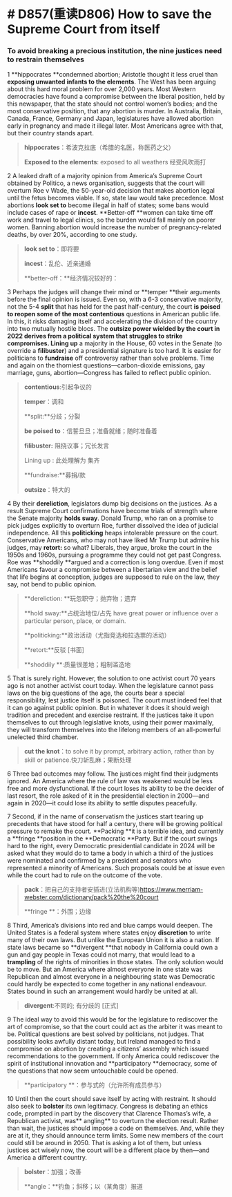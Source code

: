 # # D857(重读D806) How to save the Supreme Court from itself
### **To avoid breaking a precious institution, the nine justices need to restrain themselves**
1 **hippocrates **condemned abortion; Aristotle thought it less cruel than **exposing **unwanted infants** to the elements**. The West has been arguing about this hard moral problem for over 2,000 years. Most Western democracies have found a compromise between the liberal position, held by this newspaper, that the state should not control women’s bodies; and the most conservative position, that any abortion is murder. In Australia, Britain, Canada, France, Germany and Japan, legislatures have allowed abortion early in pregnancy and made it illegal later. Most Americans agree with that, but their country stands apart.

> **hippocrates**：希波克拉底（希腊的名医，称医药之父）
 > 
> **Exposed to the elements**: exposed to all weathers 经受风吹雨打
 > 

2 A leaked draft of a majority opinion from America’s Supreme Court obtained by Politico, a news organisation, suggests that the court will overturn Roe v Wade, the 50-year-old decision that makes abortion legal until the fetus becomes viable. If so, state law would take precedence. Most abortions **look set to** become illegal in half of states; some bans would include cases of rape or **incest**. **Better-off **women can take time off work and travel to legal clinics, so the burden would fall mainly on poorer women. Banning abortion would increase the number of pregnancy-related deaths, by over 20%, according to one study.

> **look set to**：即将要
 > 
> **incest**：乱伦、近亲通婚
 > 
> **better-off：**经济情况较好的：
 > 

3 Perhaps the judges will change their mind or **temper **their arguments before the final opinion is issued. Even so, with a 6-3 conservative majority, not the 5-4 **split** that has held for the past half-century, the court **is poised to **reopen some of the most** contentious** questions in American public life. In this, it risks damaging itself and accelerating the division of the country into two mutually hostile blocs.
The **outsize **power wielded by the court in 2022 derives from a political system that struggles to strike compromises.** Lining up** a majority in the House, 60 votes in the Senate (to override a **filibuster**) and a presidential signature is too hard. It is easier for politicians to **fundraise** off controversy rather than solve problems. Time and again on the thorniest questions—carbon-dioxide emissions, gay marriage, guns, abortion—Congress has failed to reflect public opinion.

> **contentious**:引起争议的
 > 
> **temper**：调和
 > 
> **split:**分歧；分裂
 > 
> **be poised to**：信誓旦旦；准备就绪；随时准备着
 > 
> **filibuster:** 阻挠议事；冗长发言
 > 
> Lining up : 此处理解为 集齐
 > 
> **fundraise:**募捐/款
 > 
> **outsize**：特大的
 > 

4 By their **dereliction**, legislators dump big decisions on the justices. As a result Supreme Court confirmations have become trials of strength where the Senate majority **holds sway**. Donald Trump, who ran on a promise to pick judges explicitly to overturn Roe, further dissolved the idea of judicial independence. All this **politicking** heaps intolerable pressure on the court.
Conservative Americans, who may not have liked Mr Trump but admire his judges, may **retort:** so what? Liberals, they argue, broke the court in the 1950s and 1960s, pursuing a programme they could not get past Congress. Roe was **shoddily **argued and a correction is long overdue. Even if most Americans favour a compromise between a libertarian view and the belief that life begins at conception, judges are supposed to rule on the law, they say, not bend to public opinion.

> **dereliction: **玩忽职守；抛弃物；遗弃
 > 
> **hold sway:**占统治地位/占先 have great power or influence over a particular person, place, or domain.
 > 
> **politicking:**政治活动（尤指竞选和拉选票的活动）
 > 
> **retort:**反驳 [书面]
 > 
> **shoddily **:质量很差地；粗制滥造地
 > 

5 That is surely right. However, the solution to one activist court 70 years ago is not another activist court today. When the legislature cannot pass laws on the big questions of the age, the courts bear a special responsibility, lest justice itself is poisoned. The court must indeed feel that it can go against public opinion. But in whatever it does it should weigh tradition and precedent and exercise restraint. If the justices take it upon themselves to cut through legislative knots, using their power maximally, they will transform themselves into the lifelong members of an all-powerful unelected third chamber.

> **cut the knot**：to solve it by prompt, arbitrary action, rather than by skill or patience.快刀斩乱麻；果断处理
 > 

6 Three bad outcomes may follow. The justices might find their judgments ignored. An America where the rule of law was weakened would be less free and more dysfunctional. If the court loses its ability to be the decider of last resort, the role asked of it in the presidential election in 2000—and again in 2020—it could lose its ability to settle disputes peacefully.

7 Second, if in the name of conservatism the justices start tearing up precedents that have stood for half a century, there will be growing political pressure to remake the court. **Packing **it is a terrible idea, and currently a **fringe **position in the **Democratic **Party. But if the court swings hard to the right, every Democratic presidential candidate in 2024 will be asked what they would do to tame a body in which a third of the justices were nominated and confirmed by a president and senators who represented a minority of Americans. Such proposals could be at issue even while the court had to rule on the outcome of the vote.

> **pack**：把自己的支持者安插进(立法机构等)https://www.merriam-webster.com/dictionary/pack%20the%20court
 > 
> **fringe **：外围；边缘
 > 

8 Third, America’s divisions into red and blue camps would deepen. The United States is a federal system where states enjoy **discretion** to write many of their own laws. But unlike the European Union it is also a nation. If state laws became so **divergent **that nobody in California could own a gun and gay people in Texas could not marry, that would lead to a **trampling** of the rights of minorities in those states. The only solution would be to move. But an America where almost everyone in one state was Republican and almost everyone in a neighbouring state was Democratic could hardly be expected to come together in any national endeavour. States bound in such an arrangement would hardly be united at all.

> **divergent**:不同的; 有分歧的 [正式]
 > 

9 The ideal way to avoid this would be for the legislature to rediscover the art of compromise, so that the court could act as the arbiter it was meant to be. Political questions are best solved by politicians, not judges. That possibility looks awfully distant today, but Ireland managed to find a compromise on abortion by creating a citizens’ assembly which issued recommendations to the government. If only America could rediscover the spirit of institutional innovation and **participatory **democracy, some of the questions that now seem untouchable could be opened.

> **participatory **：参与式的（允许所有成员参与）
 > 

10 Until then the court should save itself by acting with restraint. It should also seek to **bolster** its own legitimacy. Congress is debating an ethics code, prompted in part by the discovery that Clarence Thomas’s wife, a Republican activist, was** angling** to overturn the election result. Rather than wait, the justices should impose a code on themselves. And, while they are at it, they should announce term limits. Some new members of the court could still be around in 2050. That is asking a lot of them, but unless justices act wisely now, the court will be a different place by then—and America a different country.

> **bolster**：加强；改善
 > 
> **angle：**钓鱼；斜移；以（某角度）报道
 > 

